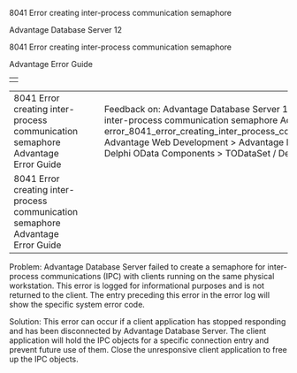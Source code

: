8041 Error creating inter-process communication semaphore




Advantage Database Server 12  

8041 Error creating inter-process communication semaphore

Advantage Error Guide

|  |
| --- |
|  |

|  |  |  |  |  |
| --- | --- | --- | --- | --- |
| 8041 Error creating inter-process communication semaphore  Advantage Error Guide |  |  | Feedback on: Advantage Database Server 12 - 8041 Error creating inter-process communication semaphore Advantage Error Guide error\_8041\_error\_creating\_inter\_process\_communication\_semaphore Advantage Web Development > Advantage Delphi OData Client > Delphi OData Components > TODataSet / Dear Support Staff, |  |
| 8041 Error creating inter-process communication semaphore  Advantage Error Guide |  |  |  |  |

Problem: Advantage Database Server failed to create a semaphore for inter-process communications (IPC) with clients running on the same physical workstation. This error is logged for informational purposes and is not returned to the client. The entry preceding this error in the error log will show the specific system error code.

Solution: This error can occur if a client application has stopped responding and has been disconnected by Advantage Database Server. The client application will hold the IPC objects for a specific connection entry and prevent future use of them. Close the unresponsive client application to free up the IPC objects.